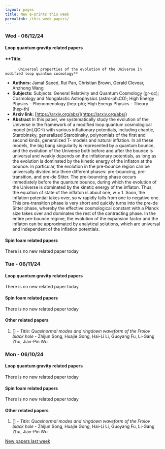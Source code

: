 ```yaml
---
layout: pages
title: New e-prints this week
permalink: /this_week_papers/
---
```




### Wed - 06/12/24

#### Loop quantum gravity related papers

#### **Title:
          Universal properties of the evolution of the Universe in modified loop quantum cosmology**
 - **Authors:** Jamal Saeed, Rui Pan, Christian Brown, Gerald Clevear, Anzhong Wang
 - **Subjects:** Subjects:
General Relativity and Quantum Cosmology (gr-qc); Cosmology and Nongalactic Astrophysics (astro-ph.CO); High Energy Physics - Phenomenology (hep-ph); High Energy Physics - Theory (hep-th)
 - **Arxiv link:** [https://arxiv.org/abs/](https://arxiv.org/abs/)
 - **Abstract**
 In this paper, we systematically study the evolution of the Universe in the framework of a modified loop quantum cosmological model (mLQC-I) with various inflationary potentials, including chaotic, Starobinsky, generalized Starobinsky, polynomials of the first and second kinds, generalized T- models and natural inflation. In all these models, the big bang singularity is represented by a quantum bounce, and the evolution of the Universe both before and after the bounce is universal and weakly depends on the inflationary potentials, as long as the evolution is dominated by the kinetic energy of the inflaton at the bounce. In particular, the evolution in the pre-bounce region can be universally divided into three different phases: pre-bouncing, pre-transition, and pre-de Sitter. The pre-bouncing phase occurs immediately before the quantum bounce, during which the evolution of the Universe is dominated by the kinetic energy of the inflaton. Thus, the equation of state of the inflaton is about one, w = 1. Soon, the inflation potential takes over, so w rapidly falls from one to negative one. This pre-transition phase is very short and quickly turns into the pre-de Sitter phase, whereby the effective cosmological constant with a Planck size takes over and dominates the rest of the contracting phase. In the entire pre-bounce regime, the evolution of the expansion factor and the inflaton can be approximated by analytical solutions, which are universal and independent of the inflation potentials. 

#### Spin foam related papers

There is no new related paper today 

### Tue - 06/11/24

#### Loop quantum gravity related papers

There is no new related paper today 

#### Spin foam related papers

There is no new related paper today 



#### Other related papers

1. [[]](https://arxiv.org/abs/) - *Title:
          Quasinormal modes and ringdown waveform of the Frolov black hole* - Zhijun Song, Huajie Gong, Hai-Li Li, Guoyang Fu, Li-Gang Zhu, Jian-Pin Wu



### Mon - 06/10/24

#### Loop quantum gravity related papers

There is no new related paper today 

#### Spin foam related papers

There is no new related paper today 



#### Other related papers

1. [[]](https://arxiv.org/abs/) - *Title:
          Quasinormal modes and ringdown waveform of the Frolov black hole* - Zhijun Song, Huajie Gong, Hai-Li Li, Guoyang Fu, Li-Gang Zhu, Jian-Pin Wu






[New papers last week]({{site.url}}/archived/weekly/pre-prints/2024/06/10/archived_weekly_papers.html)